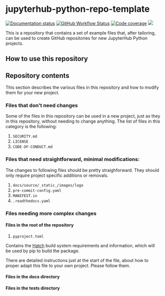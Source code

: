 # jupyterhub-python-repo-template

[![Documentation status](https://img.shields.io/readthedocs/jupyterhub-python-repo-template?logo=read-the-docs)](https://jupyterhub-python-repo-template.readthedocs.io/en/latest/?badge=latest)
[![GitHub Workflow Status](https://img.shields.io/github/workflow/status/jupyterhub/jupyterhub-python-repo-template/Test?logo=github)](https://github.com/jupyterhub/jupyterhub-python-repo-template/actions)
[![Code coverage](https://codecov.io/gh/jupyterhub/jupyterhub-python-repo-template/branch/main/graph/badge.svg)](https://codecov.io/gh/jupyterhub/jupyterhub-python-repo-template)
[![](https://img.shields.io/pypi/v/jupyterhub-python-repo-template.svg?logo=pypi)](https://pypi.python.org/pypi/jupyterhub-kubespawner)

This is a repository that contains a set of example files that, after tailoring, can be used to create GitHub repositories for new JupyterHub Python projects.

## How to use this repository



## Repository contents

This section describes the various files in this repository and how to modify them for your new project.

### Files that don't need changes

Some of the files in this repository can be used in a new project, just as they in this repository,
without needing to change anything.
The list of files in this category is the following:

1. `SECURITY.md`
2. `LICENSE`
3. `CODE-OF-CONDUCT.md`

### Files that need straightforward, minimal modifications:

The changes to following files should be pretty straighforward.
They should only require project specific additions or removals.

1. `docs/source/_static_/images/logo`
2. `pre-commit-config.yaml`
3. `MANIFEST.in`
4. `.readthedocs.yaml`

### Files needing more complex changes

#### Files in the root of the repository

1. `pyproject.toml`

Contains the [Hatch](https://hatch.pypa.io/latest/) build system requirements and information,
which will be used by pip to build the package.

There are detailed instructions just at the start of the file,
about how to proper adapt this file to your own project.
Please follow them.

#### Files in the docs directory


#### Files in the tests directory